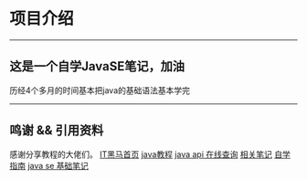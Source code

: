# 项目介绍

---

## 这是一个自学JavaSE笔记，加油
历经4个多月的时间基本把java的基础语法基本学完

---

## 鸣谢 && 引用资料

感谢分享教程的大佬们。
[IT黑马首页](https://space.bilibili.com/37974444)
[java教程]( https://www.bilibili.com/video/BV17F411T7Ao/?spm_id_from=333.1387.favlist.content.click&vd_source=6c942b16cbc2fc956585136ac4ffc82b )
[java api 在线查询]( https://doc.qzxdp.cn/jdk/17/zh/api/index.html)
[相关笔记](https://github.com/An53657/NOTE)
[自学指南](https://github.com/cunyu1943/JavaPark?tab=readme-ov-file)
[java se 基础笔记](https://blog.csdn.net/weixin_41043145/article/details/97905949)